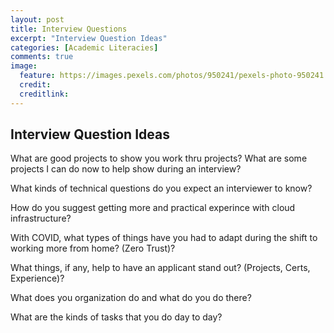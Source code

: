 ```yaml
---
layout: post
title: Interview Questions
excerpt: "Interview Question Ideas"
categories: [Academic Literacies]
comments: true
image:
  feature: https://images.pexels.com/photos/950241/pexels-photo-950241.jpeg?auto=compress&cs=tinysrgb&dpr=2&h=650&w=940
  credit: 
  creditlink: 
---
```


## Interview Question Ideas


What are good projects to show you work thru projects?
	What are some projects I can do now to help show during an interview?

What kinds of technical questions do you expect an interviewer to know?

How do you suggest getting more and practical experince with cloud infrastructure?

With COVID, what types of things have you had to adapt during the shift to working more from home? (Zero Trust)?

What things, if any, help to have an applicant stand out? (Projects, Certs, Experience)?

What does you organization do and what do you do there?

What are the kinds of tasks that you do day to day?